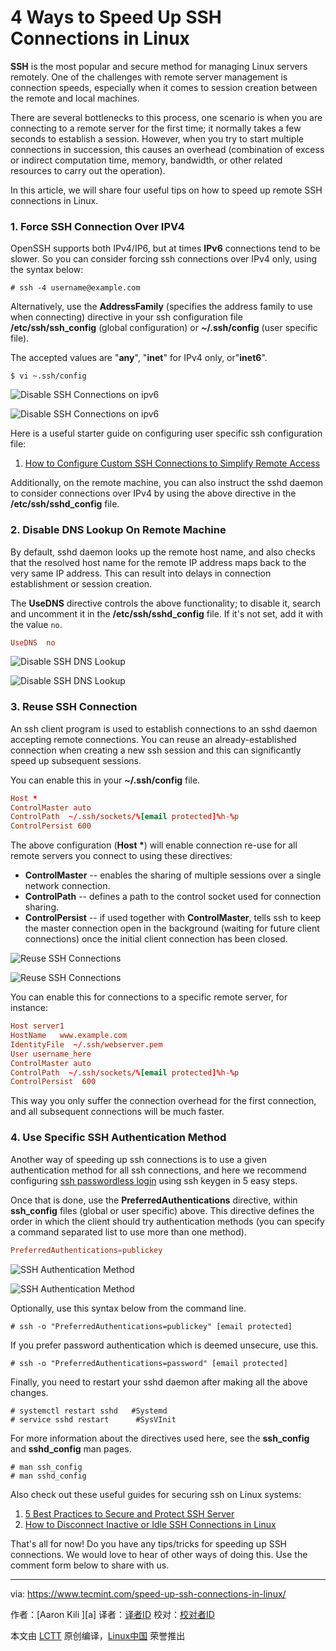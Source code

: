 4 Ways to Speed Up SSH Connections in Linux 
===========================================

**SSH** is the most popular and secure method for managing Linux servers
remotely. One of the challenges with remote server management is
connection speeds, especially when it comes to session creation between
the remote and local machines.

There are several bottlenecks to this process, one scenario is when you
are connecting to a remote server for the first time; it normally takes
a few seconds to establish a session. However, when you try to start
multiple connections in succession, this causes an overhead (combination
of excess or indirect computation time, memory, bandwidth, or other
related resources to carry out the operation).

In this article, we will share four useful tips on how to speed up
remote SSH connections in Linux.

### 1. Force SSH Connection Over IPV4

OpenSSH supports both IPv4/IP6, but at times **IPv6** connections tend
to be slower. So you can consider forcing ssh connections over IPv4
only, using the syntax below:

```shell
# ssh -4 username@example.com
```

Alternatively, use the **AddressFamily** (specifies the address family
to use when connecting) directive in your ssh configuration file
**/etc/ssh/ssh\_config** (global configuration) or **\~/.ssh/config**
(user specific file).

The accepted values are "**any**", "**inet**" for IPv4 only, or"**inet6**".

```shell
$ vi ~.ssh/config 
```

![Disable SSH Connections on ipv6](https://www.tecmint.com/wp-content/plugins/lazy-load/images/1x1.trans.gif)

![Disable SSH Connections on ipv6](https://www.tecmint.com/wp-content/uploads/2017/11/Disable-SSH-Connections-on-ipv6.png)


Here is a useful starter guide on configuring user specific ssh
configuration file:

1.  [How to Configure Custom SSH Connections to Simplify Remote Access](https://www.tecmint.com/configure-custom-ssh-connection-in-linux/)

Additionally, on the remote machine, you can also instruct the sshd
daemon to consider connections over IPv4 by using the above directive in
the **/etc/ssh/sshd\_config** file.

### 2. Disable DNS Lookup On Remote Machine

By default, sshd daemon looks up the remote host name, and also checks
that the resolved host name for the remote IP address maps back to the
very same IP address. This can result into delays in connection
establishment or session creation.

The **UseDNS** directive controls the above functionality; to disable
it, search and uncomment it in the **/etc/ssh/sshd\_config** file. If
it's not set, add it with the value `no`.

```conf
UseDNS  no
```

![Disable SSH DNS Lookup](https://www.tecmint.com/wp-content/plugins/lazy-load/images/1x1.trans.gif)

![Disable SSH DNS Lookup](https://www.tecmint.com/wp-content/uploads/2017/11/Disable-SSH-DNS-Lookup.png)


### 3. Reuse SSH Connection

An ssh client program is used to establish connections to an sshd daemon
accepting remote connections. You can reuse an already-established
connection when creating a new ssh session and this can significantly
speed up subsequent sessions.

You can enable this in your **\~/.ssh/config** file.

```conf
Host *
ControlMaster auto
ControlPath  ~/.ssh/sockets/%[email protected]%h-%p
ControlPersist 600
```

The above configuration (**Host \***) will enable connection re-use for
all remote servers you connect to using these directives:

-   **ControlMaster** -- enables the sharing of multiple sessions over a
    single network connection.
-   **ControlPath** -- defines a path to the control socket used for
    connection sharing.
-   **ControlPersist** -- if used together with **ControlMaster**, tells
    ssh to keep the master connection open in the background (waiting
    for future client connections) once the initial client connection
    has been closed.

![Reuse SSH Connections](https://www.tecmint.com/wp-content/plugins/lazy-load/images/1x1.trans.gif)

![Reuse SSH Connections](https://www.tecmint.com/wp-content/uploads/2017/11/Reuse-SSH-Connections.png)


You can enable this for connections to a specific remote server, for
instance:

```conf
Host server1
HostName   www.example.com
IdentityFile  ~/.ssh/webserver.pem
User username_here
ControlMaster auto
ControlPath  ~/.ssh/sockets/%[email protected]%h-%p
ControlPersist  600
```

This way you only suffer the connection overhead for the first
connection, and all subsequent connections will be much faster.

### 4. Use Specific SSH Authentication Method

Another way of speeding up ssh connections is to use a given
authentication method for all ssh connections, and here we recommend
configuring [ssh passwordless login](https://www.tecmint.com/ssh-passwordless-login-using-ssh-keygen-in-5-easy-steps/)
using ssh keygen in 5 easy steps.

Once that is done, use the **PreferredAuthentications** directive,
within **ssh\_config** files (global or user specific) above. This
directive defines the order in which the client should try
authentication methods (you can specify a command separated list to use
more than one method).

```conf
PreferredAuthentications=publickey 
```

![SSH Authentication Method](https://www.tecmint.com/wp-content/plugins/lazy-load/images/1x1.trans.gif)

![SSH Authentication Method](https://www.tecmint.com/wp-content/uploads/2017/11/SSH-Authentication-Method.png)


Optionally, use this syntax below from the command line.

```shell
# ssh -o "PreferredAuthentications=publickey" [email protected]
```

If you prefer password authentication which is deemed unsecure, use
this.

```shell
# ssh -o "PreferredAuthentications=password" [email protected]
```

Finally, you need to restart your sshd daemon after making all the above
changes.

```shell
# systemctl restart sshd   #Systemd
# service sshd restart      #SysVInit
```

For more information about the directives used here, see the
**ssh\_config** and **sshd\_config** man pages.

```shell
# man ssh_config
# man sshd_config 
```

Also check out these useful guides for securing ssh on Linux systems:

1.  [5 Best Practices to Secure and Protect SSH
    Server](https://www.tecmint.com/5-best-practices-to-secure-and-protect-ssh-server/)
2.  [How to Disconnect Inactive or Idle SSH Connections in
    Linux](https://www.tecmint.com/auto-disconnect-inactive-or-idle-ssh-connections-in-linux/)

That's all for now! Do you have any tips/tricks for speeding up SSH
connections. We would love to hear of other ways of doing this. Use the
comment form below to share with us.

--------------------------------------------------------------------------------

via: https://www.tecmint.com/speed-up-ssh-connections-in-linux/

作者：[Aaron Kili ][a]
译者：[译者ID](https://github.com/译者ID)
校对：[校对者ID](https://github.com/校对者ID)

本文由 [LCTT](https://github.com/LCTT/TranslateProject) 原创编译，[Linux中国](https://linux.cn/) 荣誉推出

